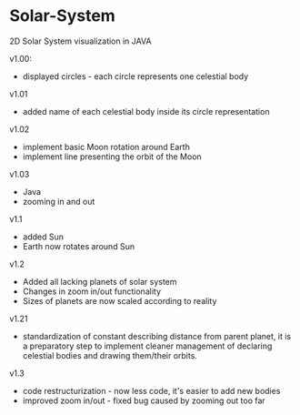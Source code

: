 # Solar-System
2D Solar System visualization in JAVA

v1.00:

- displayed circles - each circle represents one celestial body

v1.01

- added name of each celestial body inside its circle representation

v1.02
- implement basic Moon rotation around Earth
- implement line presenting the orbit of the Moon

v1.03
- Java
- zooming in and out

v1.1
- added Sun
- Earth now rotates around Sun

v1.2
- Added all lacking planets of solar system
- Changes in zoom in/out functionality
- Sizes of planets are now scaled according to reality

v1.21
- standardization of constant describing distance from parent planet,
it is a preparatory step to implement cleaner management of declaring
celestial bodies and drawing them/their orbits.

v1.3
- code restructurization - now less code, it's easier to add new bodies
- improved zoom in/out - fixed bug caused by zooming out too far

